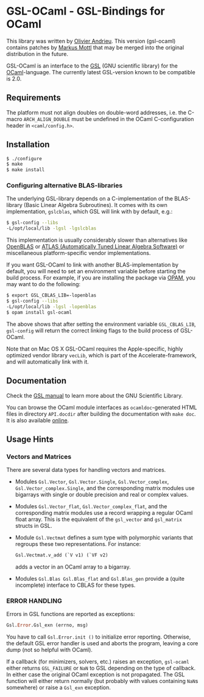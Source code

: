 GSL-OCaml - GSL-Bindings for OCaml
==================================

This library was written by [Olivier Andrieu](http://oandrieu.nerim.net/ocaml).
This version (gsl-ocaml) contains patches by [Markus
Mottl](http://www.ocaml.info) that may be merged into the original distribution
in the future.

GSL-OCaml is an interface to the [GSL](http://www.gnu.org/software/gsl)
(GNU scientific library) for the [OCaml](http://www.ocaml.org)-language.
The currently latest GSL-version known to be compatible is 2.0.

Requirements
------------

The platform must not align doubles on double-word addresses, i.e. the C-macro
`ARCH_ALIGN_DOUBLE` must be undefined in the OCaml C-configuration header in
`<caml/config.h>`.

Installation
------------

```sh
$ ./configure
$ make
$ make install
```

### Configuring alternative BLAS-libraries

The underlying GSL-library depends on a C-implementation of the BLAS-library
(Basic Linear Algebra Subroutines).  It comes with its own implementation,
`gslcblas`, which GSL will link with by default, e.g.:

```sh
$ gsl-config --libs
-L/opt/local/lib -lgsl -lgslcblas
```

This implementation is usually considerably slower than alternatives like
[OpenBLAS](http://www.openblas.net) or [ATLAS (Automatically Tuned Linear
Algebra Software)](http://math-atlas.sourceforge.net) or miscellaneous
platform-specific vendor implementations.

If you want GSL-OCaml to link with another BLAS-implementation by
default, you will need to set an environment variable before starting
the build process.  For example, if you are installing the package via
[OPAM](http://opam.ocamlpro.com), you may want to do the following:

```sh
$ export GSL_CBLAS_LIB=-lopenblas
$ gsl-config --libs
-L/opt/local/lib -lgsl -lopenblas
$ opam install gsl-ocaml
```

The above shows that after setting the environment variable `GSL_CBLAS_LIB`,
`gsl-config` will return the correct linking flags to the build process
of GSL-OCaml.

Note that on Mac OS X GSL-OCaml requires the Apple-specific, highly optimized
vendor library `vecLib`, which is part of the Accelerate-framework, and will
automatically link with it.

Documentation
-------------

Check the [GSL manual](http://www.gnu.org/software/gsl/manual/html_node)
to learn more about the GNU Scientific Library.

You can browse the OCaml module interfaces as `ocamldoc`-generated HTML files
in directory `API.docdir` after building the documentation with `make doc`.
It is also available [online](http://mmottl.github.io/gsl-ocaml/api).

Usage Hints
-----------

### Vectors and Matrices

There are several data types for handling vectors and matrices.

  * Modules `Gsl.Vector`, `Gsl.Vector.Single`, `Gsl.Vector_complex`,
    `Gsl.Vector_complex.Single`, and the corresponding matrix modules use
    bigarrays with single or double precision and real or complex values.

  * Modules `Gsl.Vector_flat`, `Gsl.Vector_complex_flat`, and the corresponding
    matrix modules use a record wrapping a regular OCaml float array.  This is
    the equivalent of the `gsl_vector` and `gsl_matrix` structs in GSL.

  * Module `Gsl.Vectmat` defines a sum type with polymorphic variants
    that regroups these two representations.  For instance:

    ```ocaml
    Gsl.Vectmat.v_add (`V v1) (`VF v2)
    ```

    adds a vector in an OCaml array to a bigarray.

  * Modules `Gsl.Blas Gsl.Blas_flat` and `Gsl.Blas_gen` provide a (quite
    incomplete) interface to CBLAS for these types.

### ERROR HANDLING

Errors in GSL functions are reported as exceptions:

```ocaml
Gsl.Error.Gsl_exn (errno, msg)
```

You have to call `Gsl.Error.init ()` to initialize error reporting.  Otherwise,
the default GSL error handler is used and aborts the program, leaving a core
dump (not so helpful with OCaml).

If a callback (for minimizers, solvers, etc.) raises an exception, `gsl-ocaml`
either returns `GSL_FAILURE` or `NaN` to GSL depending on the type of callback.
In either case the original OCaml exception is not propagated.  The GSL
function will either return normally (but probably with values containing
`NaN`s somewhere) or raise a `Gsl_exn` exception.
